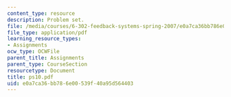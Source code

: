 ```yaml
---
content_type: resource
description: Problem set.
file: /media/courses/6-302-feedback-systems-spring-2007/e0a7ca36bb786e00539f40a95d564403_ps10.pdf
file_type: application/pdf
learning_resource_types:
- Assignments
ocw_type: OCWFile
parent_title: Assignments
parent_type: CourseSection
resourcetype: Document
title: ps10.pdf
uid: e0a7ca36-bb78-6e00-539f-40a95d564403
---
```

